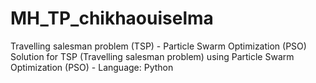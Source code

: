 # MH_TP_chikhaouiselma
Travelling salesman problem (TSP) - Particle Swarm Optimization (PSO)
Solution for TSP (Travelling salesman problem) using Particle Swarm Optimization (PSO) - Language: Python
